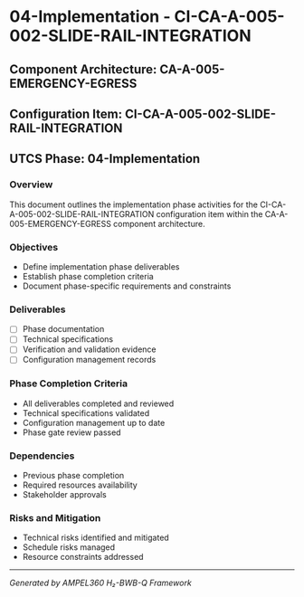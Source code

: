 # 04-Implementation - CI-CA-A-005-002-SLIDE-RAIL-INTEGRATION

## Component Architecture: CA-A-005-EMERGENCY-EGRESS
## Configuration Item: CI-CA-A-005-002-SLIDE-RAIL-INTEGRATION
## UTCS Phase: 04-Implementation

### Overview
This document outlines the implementation phase activities for the CI-CA-A-005-002-SLIDE-RAIL-INTEGRATION configuration item within the CA-A-005-EMERGENCY-EGRESS component architecture.

### Objectives
- Define implementation phase deliverables
- Establish phase completion criteria
- Document phase-specific requirements and constraints

### Deliverables
- [ ] Phase documentation
- [ ] Technical specifications
- [ ] Verification and validation evidence
- [ ] Configuration management records

### Phase Completion Criteria
- All deliverables completed and reviewed
- Technical specifications validated
- Configuration management up to date
- Phase gate review passed

### Dependencies
- Previous phase completion
- Required resources availability
- Stakeholder approvals

### Risks and Mitigation
- Technical risks identified and mitigated
- Schedule risks managed
- Resource constraints addressed

---
*Generated by AMPEL360 H₂-BWB-Q Framework*
